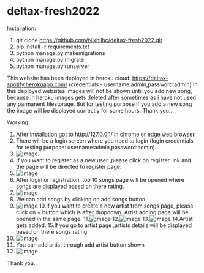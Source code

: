 # deltax-fresh2022

Installation:
  1. git clone https://github.com/Nikhilhc/deltax-fresh2022.git
  2. pip install -r requirements.txt
  3. python manage.py makemigrations
  4. python manage.py migrate
  5. python manage.py runserver
 
This website has been deployed in heroku cloud: https://deltax-spotify.herokuapp.com/ (credentials:- username:admin,password:admin)
In this deployed websites images will not be shown until you add new song, because in heroku images gets deleted after sometimes as i have not used any parmanent filestorage. But for testing purpose if you add a new song the image will be displayed correctly for some hours. Thank you..
 
Working:
  1. After installation got to http://127.0.0.1/ in chrome or edge web browser.
  2. There will be a login screen where you need to login (login credentials for testing purpose: username:admin,password:admin).
  3. ![image](https://user-images.githubusercontent.com/34531929/172035246-9fe49ab6-6da2-4454-969f-92ce63627f4f.png).
  4. If you want to register as a new user ,please click on register link and the page will be directed to register page.
  5. ![image](https://user-images.githubusercontent.com/34531929/172035274-a32788ae-20e5-43f3-9f47-569d8d0e017d.png)
  6. After login or registration, top 10 songs page will be opened where songs are displayed based on there rating.
  7. ![image](https://user-images.githubusercontent.com/34531929/172035302-89263d75-69cf-4231-bffc-782f1d461c00.png)
  8. We can add songs by clicking on add songs button
  9. ![image](https://user-images.githubusercontent.com/34531929/172035357-e1ad00ca-3e14-407e-ad9d-25c9ad383ac4.png)
  10.If you want to create a new artist from songs page, please click on + button which is after dropdown. Artist adding page will be opened in the same page.
  11.![image](https://user-images.githubusercontent.com/34531929/172035401-15d98560-40b0-470c-ac48-d7006bf3a541.png)
  12.![image](https://user-images.githubusercontent.com/34531929/172035426-6c65c833-3591-457f-aaee-0c5c10c11e14.png)
  13.![image](https://user-images.githubusercontent.com/34531929/172035497-8f3d1ec3-9a9c-4776-8b4b-6d73b81c3250.png)
  14.Artist gets added.
  15.If you go to artist page ,artists details will be displayed based on there songs rating.
  16. ![image](https://user-images.githubusercontent.com/34531929/172035513-802c967c-d93a-486a-a6be-baa757ac5869.png)
  17. You can add artist through add artist button shown
  18. ![image](https://user-images.githubusercontent.com/34531929/172035542-0f3af641-8501-4f04-87c2-8e741c7966a0.png)
 
 Thank you..

